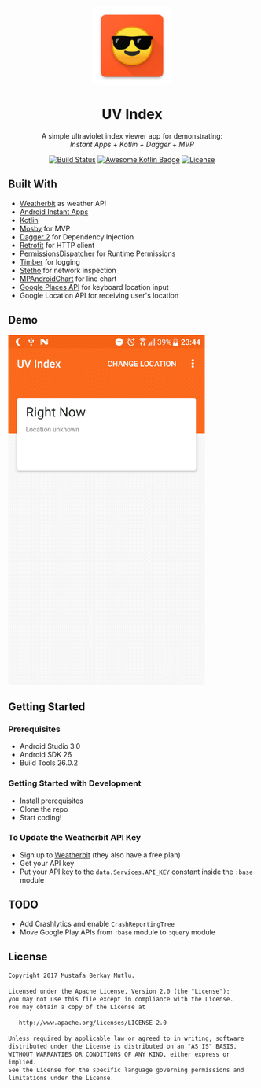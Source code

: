 <p align="center"><img width="160" height="160" src="./art/icon.png"></p>

<h1 align="center">UV Index</h1>

<p align="center">A simple ultraviolet index viewer app for demonstrating:<br><i>Instant Apps + Kotlin + Dagger + MVP</i></p>

<p align="center">
  <a href="https://travis-ci.org/mustafaberkaymutlu/uv-index"><img src="https://travis-ci.org/mustafaberkaymutlu/uv-index.svg?branch=master" alt="Build Status"></a>
  <a href="https://github.com/KotlinBy/awesome-kotlin"><img src="https://kotlin.link/awesome-kotlin.svg" alt="Awesome Kotlin Badge"></a>
  <a href="https://github.com/mustafaberkaymutlu/uv-index/blob/master/LICENSE"><img src="https://img.shields.io/badge/License-Apache%202.0-blue.svg" alt="License"></a>
</p>

## Built With
* [Weatherbit](https://www.weatherbit.io/)  as weather API
* [Android Instant Apps](https://developer.android.com/topic/instant-apps/index.html)
* [Kotlin](https://kotlinlang.org/)
* [Mosby](https://github.com/sockeqwe/mosby) for MVP
* [Dagger 2](https://google.github.io/dagger/) for Dependency Injection
* [Retrofit](https://github.com/square/retrofit) for HTTP client
* [PermissionsDispatcher](https://github.com/permissions-dispatcher/PermissionsDispatcher) for Runtime Permissions
* [Timber](https://github.com/JakeWharton/timber) for logging
* [Stetho](https://github.com/facebook/stetho) for network inspection
* [MPAndroidChart](https://github.com/PhilJay/MPAndroidChart) for line chart
* [Google Places API](https://developers.google.com/places/android-api/autocomplete) for keyboard location input
* Google Location API for receiving user's location

## Demo
<p><img src="./art/demo.gif"></p>

## Getting Started

### Prerequisites
- Android Studio 3.0
- Android SDK 26
- Build Tools 26.0.2

### Getting Started with Development
- Install prerequisites
- Clone the repo
- Start coding!

### To Update the Weatherbit API Key
- Sign up to [Weatherbit](https://www.weatherbit.io/) (they also have a free plan)
- Get your API key
- Put your API key to the `data.Services.API_KEY` constant inside the `:base` module

## TODO
* Add Crashlytics and enable `CrashReportingTree`
* Move Google Play APIs from `:base` module to `:query` module

## License
    Copyright 2017 Mustafa Berkay Mutlu.

    Licensed under the Apache License, Version 2.0 (the "License");
    you may not use this file except in compliance with the License.
    You may obtain a copy of the License at

       http://www.apache.org/licenses/LICENSE-2.0

    Unless required by applicable law or agreed to in writing, software
    distributed under the License is distributed on an "AS IS" BASIS,
    WITHOUT WARRANTIES OR CONDITIONS OF ANY KIND, either express or implied.
    See the License for the specific language governing permissions and
    limitations under the License.
